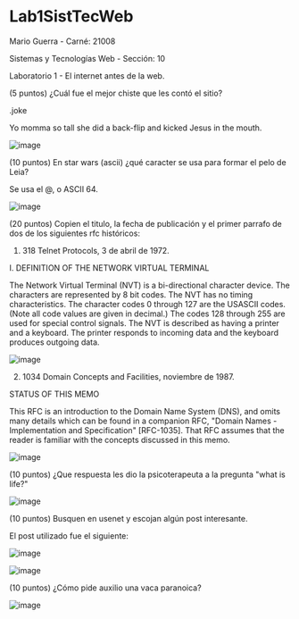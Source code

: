 # Lab1SistTecWeb
Mario Guerra - Carné: 21008

Sistemas y Tecnologías Web - Sección: 10

Laboratorio 1 - El internet antes de la web.

(5 puntos) ¿Cuál fue el mejor chiste que les contó el sitio?

.joke

Yo momma so tall she did a back-flip and kicked Jesus in the mouth.

![image](https://user-images.githubusercontent.com/88167635/213056659-ae4f99ad-fafa-422e-83f6-5896c1674b7e.png)

(10 puntos) En star wars (ascii) ¿qué caracter se usa para formar el pelo de Leia?

Se usa el @, o ASCII 64.

![image](https://user-images.githubusercontent.com/88167635/213059912-eca27dab-dfb3-4066-ac72-716b2d939418.png)

(20 puntos) Copien el titulo, la fecha de publicación y el primer parrafo de dos de los siguientes rfc históricos:

1. 318 Telnet Protocols, 3 de abril de 1972.

I.  DEFINITION OF THE NETWORK VIRTUAL TERMINAL

   The Network Virtual Terminal (NVT) is a bi-directional character
   device.  The characters are represented by 8 bit codes.  The NVT has
   no timing characteristics.  The character codes 0 through 127 are the
   USASCII codes.  (Note all code values are given in decimal.)  The
   codes 128 through 255 are used for special control signals.  The NVT
   is described as having a printer and a keyboard.  The printer
   responds to incoming data and the keyboard produces outgoing data.
   
   ![image](https://user-images.githubusercontent.com/88167635/213060841-0f76bc9c-3ef2-4d5d-be8d-25ed9c4b25d0.png)

2. 1034 Domain Concepts and Facilities, noviembre de 1987.

STATUS OF THIS MEMO

This RFC is an introduction to the Domain Name System (DNS), and omits
many details which can be found in a companion RFC, "Domain Names -
Implementation and Specification" [RFC-1035].  That RFC assumes that the
reader is familiar with the concepts discussed in this memo.

![image](https://user-images.githubusercontent.com/88167635/213061377-92c61834-b232-4fed-9cbe-0c86e34a4c67.png)

(10 puntos) ¿Que respuesta les dio la psicoterapeuta a la pregunta "what is life?"

![image](https://user-images.githubusercontent.com/88167635/213062904-05cfe956-a23f-4bc0-95c3-0cba214bc70b.png)

(10 puntos) Busquen en usenet y escojan algún post interesante.

El post utilizado fue el siguiente: 

![image](https://user-images.githubusercontent.com/88167635/213064473-ebffa464-77c8-4925-9f21-8dd0022d5314.png)

![image](https://user-images.githubusercontent.com/88167635/213064375-808a9cd7-9e72-4261-af84-8fb28b04a527.png)

(10 puntos) ¿Cómo pide auxilio una vaca paranoica?

![image](https://user-images.githubusercontent.com/88167635/213065505-fb87a1bf-c498-4075-be4d-e51f0097a765.png)

